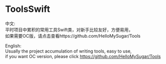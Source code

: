 # ToolsSwift

中文:  
平时项目中累积的常用工具Swift类，对新手比较友好，方便易用，  
如果需要OC版，请点击查看https://github.com/HelloMySugar/Tools

English:  
Usually the project accumulation of writing tools, easy to use,  
if you want OC version, please click https://github.com/HelloMySugar/Tools
